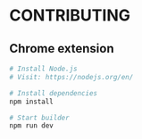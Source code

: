 # CONTRIBUTING

## Chrome extension

``` bash
# Install Node.js
# Visit: https://nodejs.org/en/

# Install dependencies
npm install

# Start builder
npm run dev
```
